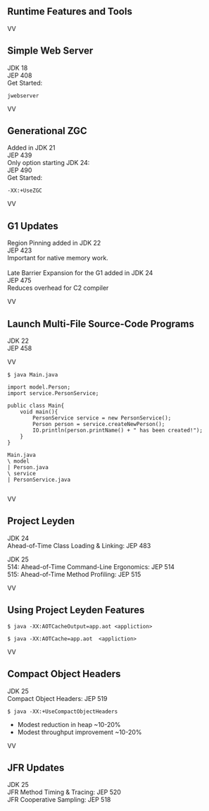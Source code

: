 ## Runtime Features and Tools

VV


## Simple Web Server

JDK 18 <br/>
JEP 408 <br/>
Get Started:

```
jwebserver
```


VV

## Generational ZGC 

Added in JDK 21 <br/>
JEP 439
<br/>
Only option starting JDK 24: <br/>
JEP 490 <br/>
Get Started:

```
-XX:+UseZGC 
```

VV

## G1 Updates

Region Pinning added in JDK 22 <br/>
JEP 423 <br/>
Important for native memory work.
<br/>
<br/>
Late Barrier Expansion for the G1 added in JDK 24 <br/>
JEP 475 <br/>
Reduces overhead for C2 compiler

VV

## Launch Multi-File Source-Code Programs

JDK 22 <br/>
JEP 458

VV

```
$ java Main.java

import model.Person;
import service.PersonService;

public class Main{
	void main(){
		PersonService service = new PersonService();
		Person person = service.createNewPerson();
		IO.println(person.printName() + " has been created!");
	}
}

Main.java
\ model
| Person.java 
\ service
| PersonService.java


```

VV

## Project Leyden


JDK 24 <br/>
Ahead-of-Time Class Loading & Linking: JEP 483 <br/>

JDK 25 <br/>
514: Ahead-of-Time Command-Line Ergonomics: JEP 514 <br/>
515: Ahead-of-Time Method Profiling: JEP 515 <br/>



VV

## Using Project Leyden Features


```
$ java -XX:AOTCacheOutput=app.aot <appliction>

$ java -XX:AOTCache=app.aot  <appliction>

```
VV

## Compact Object Headers

JDK 25 <br/>
Compact Object Headers: JEP 519 <br/>

```
$ java -XX:+UseCompactObjectHeaders
```

* Modest reduction in heap ~10-20% 
* Modest throughput improvement ~10-20%

VV

## JFR Updates

JDK 25 <br/>
JFR Method Timing & Tracing: JEP 520 <br/>
JFR Cooperative Sampling: JEP 518 <br/>

